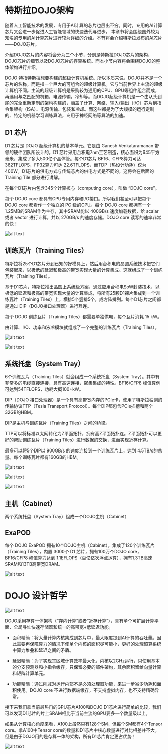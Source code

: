 # 特斯拉DOJO架构

<!-- > 待更新中，卷的不行了卷得不行了！ZOMI 一个人晚上下班后才能更新视频和文章，如果您有兴趣也非常希望您能够参与进来（Github Issues 区留言或者B站私信ZOMI哦），一起写AI系统，一起分享AI系统的知识。

## 本节视频

<html>
<iframe src="https://player.bilibili.com/player.html?aid=401861874&bvid=BV1Ro4y1M7n8&cid=1151202917&page=1&as_wide=1&high_quality=1&danmaku=0&t=30&autoplay=0" width="100%" height="500" scrolling="no" border="0" frameborder="no" framespacing="0" allowfullscreen="true"> </iframe>
</html> -->


随着人工智能技术的发展，专用于AI计算的芯片也层出不穷。同时，专用的AI计算芯片又会进一步促进人工智能领域的快速迭代与进步。
本章节将会围绕国外较为知名的专用的AI计算芯片进行较为详细的介绍。本节将会介绍特斯拉发布的AI芯片——DOJO芯片。

介绍DOJO芯片的内容将会分为三个小节，分别是特斯拉DOJO芯片的架构，DOJO芯片的细节以及DOJO芯片的存算系统。而本小节内容将会围绕DOJO的整体架构进行介绍。

DOJO 特指特斯拉想要构建的超级计算机系统。所以本质来说，DOJO并不是一个芯片的名称，而是指一个巨大的可组合的超级计算机。它与当前世界上主流的超级计算机不同。主流的超级计算机是采购较为通用的CPU、GPU等组件组合而成，再选用与之匹配的机箱，电源传输，冷却等。而DOJO超级计算机是一个由从头到尾的完全重新定制的架构构建的，涵盖了计算、网络、输入/输出（I/O）芯片到指令集架构（ISA）、电源传输、包装和冷却。而这些都是为了大规模的运行定制的、特定的机器学习训练算法，专用于神经网络等算法的加速。


## D1 芯片

D1 芯片是 DOJO 超级计算机的基本单元。它是由 Ganesh Venkataramanan 带领的硬件团队所设计的。D1 芯片采用台积电7nm工艺制造，核心面积为645平方毫米，集成了多大500亿个晶体管。每个D1芯片 BF16、CFP8算力可达362TFLOPS，FP32算力可达 22.6TFLOPS，而TDP（热设计功耗）仅为 400W。D1芯片的供电方式与传统芯片的供电方式是不同的，这将会在后面的 Training Tile 部分进行讲解。

在每个D1芯片内包含345个计算核心（computing core），叫做 “DOJO core”。

每个 DOJO core 都具有CPU专用内存和I/O接口。所以我们甚至可以把每个 DOJO core 都看作一个独立的 PC 级的CPU。每个 DOJO core 都拥有一个1.25MB的SRAM作为主存，其中SRAM能以 400GB/s 速度加载数据，给 scalar 或者 vector 进行计算，并以 270GB/s 的速度存储。DOJO core 读写的速率非常的快！


![alt text](./images/dojo-core.png)

## 训练瓦片（Training Tiles）

特斯拉将25个D1芯片分到已知的好模具上，然后用台积电的晶圆系统技术把它们包装起来，以极低的延迟和极高的带宽实现大量的计算集成。这就组成了一个训练瓦片（Training Tiles）。

基于D1芯片，特斯拉推出晶圆上系统级方案，通过应用台积电SoW封装技术，以极低的延迟和极高的带宽实现大量的计算集成，将所有25颗D1裸片集成到一个训练瓦片（Training Tiles）上，横排5个竖排5个，成方阵排列。每个D1芯片之间都是通过 DIP（DOJO接口处理器）进行互连。

每个 DOJO 训练瓦片（Training Tiles）都需要单独供电，每个瓦片消耗 15 kW。

由计算、I/O、功率和液冷模块就组成了一个完整的训练瓦片（Training Tiles）。

![alt text](./images/tile.png)

![alt text](./images/training-tile.jpg)


## 系统托盘（System Tray）

6个训练瓦片（Training Tiles）就会组成一个系统托盘（System Tray）。其中有非常多的电缆直接连接，具有高速连接，密集集成的特性。BF16/CFP8 峰值算例可达到54TFLOPS，功耗大概100+kW。

DIP（DOJO 接口处理器）是一个具有高带宽内存的PCIe卡，使用了特斯拉独创的传输协议TTP（Tesla Transport Protocol）。每个DIP都包含PCIe插槽和两个32GB的HBM。

DIP是主机与训练瓦片（Training Tiles）之间的桥梁。

TTP可以将标准以太网转化为Z平面拓扑，拥有高Z平面拓扑连。Z平面拓扑可以更好的帮助训练瓦片（Training Tiles）进行数据的交换，进而实现近存计算。

最多可以将5个DIP以 900GB/s 的速度连接到一个训练瓦片上，达到 4.5TB/s的总量。每个训练瓦片都有160GB的HBM。

![alt text](./images/system-tray.png)

![alt text](./images/DIP.png)

![alt text](./images/system-tray&dip.png)


## 主机（Cabinet）

两个系统托盘（System Tray）组成一个DOJO主机（Cabinet）

## ExaPOD 

每个 DOJO ExaPOD 拥有10个DOJO主机（Cabinet），集成了120个训练瓦片（Training Tiles），内置 3000个 D1 芯片，拥有100万个DOJO core，BF16/CFP8 峰值算力达到 1.1EFLOPS（百亿亿次浮点运算），拥有1.3TB高速SRAM和13TB高带宽DRAM。

![alt text](./images/exaPOD.png)




# DOJO 设计哲学

![alt text](./images/dojo-class.png)

DOJO采用存算一体架构（“存内计算”或者“近存计算”），具有单个可扩展计算平面、全局寻址快速存储器和统一的高带宽+低延迟功能。

* 面积精简：将大量计算内核集成到芯片中，最大限度提到AI计算的吞吐量。因此需要再保障算力的情况下使单个内核的面积尽可能小，更好的处理超算系统中算力堆叠和延迟之间的矛盾。

* 延迟精简：为了实现其区域计算效率最大化，内核以2GHz运行，只使用基本的分支预测器和小指令缓存，只保留必要的部件架构，其余面积留给向量计算和矩阵计算单元。

* 功能精简：通过削减对运行内部不是必须处理器功能，来进一步减少功耗和面积使用。DOJO core 不进行数据端缓存，不支持虚拟内存，也不支持精确异常。

接下来我们拿当前最热门的GPU芯片A100和DOJO D1芯片进行简单的比较，我们可以发现D1芯片的片上SRAM相比于当前主流的GPU要多一个数量级以上。

如果从计算核心角度来看，A100上虽然只有128个SM，但每个SM都有4个Tensor core。拿A100中Tensor core的数量和D1芯片中核心数量进行对比相差并不大。但是由于DOJO用的是存算一体的架构，所有D1芯片肯定更占优势！

![alt text](./images/d1vsA100.png)
